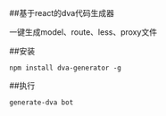 ##基于react的dva代码生成器

一键生成model、route、less、proxy文件

##安装 

	npm install dva-generator -g

##执行

	generate-dva bot